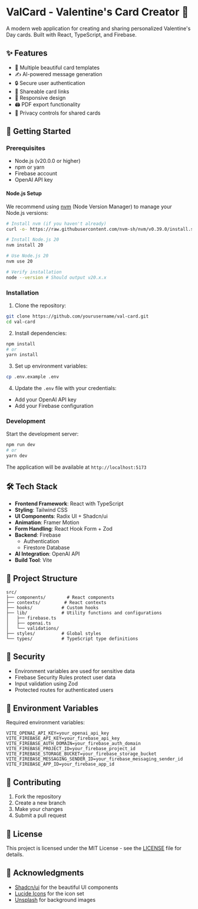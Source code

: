 # ValCard - Valentine's Card Creator 💝

A modern web application for creating and sharing personalized Valentine's Day cards. Built with React, TypeScript, and Firebase.

## ✨ Features

- 🎨 Multiple beautiful card templates
- ✍️ AI-powered message generation
- 🔒 Secure user authentication
- 🔗 Shareable card links
- 📱 Responsive design
- 🖨️ PDF export functionality
- 🎯 Privacy controls for shared cards

## 🚀 Getting Started

### Prerequisites

- Node.js (v20.0.0 or higher)
- npm or yarn
- Firebase account
- OpenAI API key

#### Node.js Setup

We recommend using [nvm](https://github.com/nvm-sh/nvm) (Node Version Manager) to manage your Node.js versions:

```bash
# Install nvm (if you haven't already)
curl -o- https://raw.githubusercontent.com/nvm-sh/nvm/v0.39.0/install.sh | bash

# Install Node.js 20
nvm install 20

# Use Node.js 20
nvm use 20

# Verify installation
node --version # Should output v20.x.x
```

### Installation

1. Clone the repository:

```bash
git clone https://github.com/yourusername/val-card.git
cd val-card
```

2. Install dependencies:

```bash
npm install
# or
yarn install
```

3. Set up environment variables:

```bash
cp .env.example .env
```

4. Update the `.env` file with your credentials:

- Add your OpenAI API key
- Add your Firebase configuration

### Development

Start the development server:

```bash
npm run dev
# or
yarn dev
```

The application will be available at `http://localhost:5173`

## 🛠️ Tech Stack

- **Frontend Framework**: React with TypeScript
- **Styling**: Tailwind CSS
- **UI Components**: Radix UI + Shadcn/ui
- **Animation**: Framer Motion
- **Form Handling**: React Hook Form + Zod
- **Backend**: Firebase
  - Authentication
  - Firestore Database
- **AI Integration**: OpenAI API
- **Build Tool**: Vite

## 📝 Project Structure

```
src/
├── components/        # React components
├── contexts/         # React contexts
├── hooks/           # Custom hooks
├── lib/             # Utility functions and configurations
│   ├── firebase.ts
│   ├── openai.ts
│   └── validations/
├── styles/          # Global styles
└── types/           # TypeScript type definitions
```

## 🔐 Security

- Environment variables are used for sensitive data
- Firebase Security Rules protect user data
- Input validation using Zod
- Protected routes for authenticated users

## 🚥 Environment Variables

Required environment variables:

```env
VITE_OPENAI_API_KEY=your_openai_api_key
VITE_FIREBASE_API_KEY=your_firebase_api_key
VITE_FIREBASE_AUTH_DOMAIN=your_firebase_auth_domain
VITE_FIREBASE_PROJECT_ID=your_firebase_project_id
VITE_FIREBASE_STORAGE_BUCKET=your_firebase_storage_bucket
VITE_FIREBASE_MESSAGING_SENDER_ID=your_firebase_messaging_sender_id
VITE_FIREBASE_APP_ID=your_firebase_app_id
```

## 🤝 Contributing

1. Fork the repository
2. Create a new branch
3. Make your changes
4. Submit a pull request

## 📜 License

This project is licensed under the MIT License - see the [LICENSE](LICENSE) file for details.

## 🙏 Acknowledgments

- [Shadcn/ui](https://ui.shadcn.com/) for the beautiful UI components
- [Lucide Icons](https://lucide.dev/) for the icon set
- [Unsplash](https://unsplash.com/) for background images
